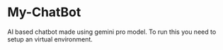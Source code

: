 # My-ChatBot
AI based chatbot made using gemini pro model.
To run this you need to setup an virtual environment.
